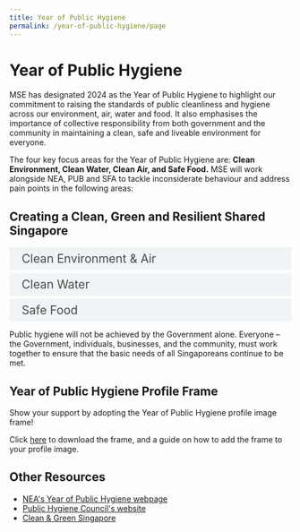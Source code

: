 ```yaml
---
title: Year of Public Hygiene
permalink: /year-of-public-hygiene/page
---
```

<style>

input {
	display: none;
}
label {
	display: block;
	padding: 8px 22px;
	margin: 0 0 5px 0;
	cursor: pointor;
	background: #F0F4F6;
	border-radius: 3px;
	color: #484848;
	transition: ease .5s;
	font-size: 1.5em;
}

label:hover {
	background: #4a96b0;
	color: #FFF;
}

.accordion-content {
	/* background: #E2E5F6; */
	padding: 10px 0px 30px 30px;
	/* border: 1px solid #484848; */
	margin: 0 0 1px 0;
	border-radius: 3px;
}

input + label + .accordion-content {
	display: none;
}

input:checked + label + .accordion-content {
	display: none;
}

input:checked + label + .accordion-content {
	display: block;
}

</style>
<!-- End of accordion -->

<h1>Year of Public Hygiene</h1>
<p>MSE has designated 2024 as the Year of Public Hygiene to highlight our commitment to raising the standards of public cleanliness and hygiene across our environment, air, water and food. It also emphasises the importance of collective responsibility from both government and the community in maintaining a clean, safe and liveable environment for everyone.</p>

<p>The four key focus areas for the Year of Public Hygiene are: <b>Clean Environment, Clean Water, Clean Air, and Safe Food.</b> MSE will work alongside NEA, PUB and SFA to tackle inconsiderate behaviour and address pain points in the following areas:</p>

<div class="container">
	
<h2 id="our-main-plans">Creating a Clean, Green and Resilient Shared Singapore</h2>

<div>
	<input type="checkbox" id="title1"  /><label for="title1">Clean Environment & Air</label>
	<div class="accordion-content">
		<p><b>Managing Littering Hotspots</b><br>
    NEA will adopt a more targeted approach with stepped up enforcement, greater use of technology and community involvement to keep our common spaces clean and deter potential litterbugs.</p>
		<p><b>Tackling Unhygienic Public Toilets</b><br>
    A Public Toilets Taskforce will be formed, tapping on the expertise of public sector agencies, town councils, premises managers, academia and trade and industry associations, to address the problem of dirty public toilets holistically.</p>
      <p><b>Enhancing Vector Control</b><br>
      NEA will leverage technology to eliminate potential rat nesting grounds, and expand <i>Project Wolbachia</i> to combat dengue.</p>
      <p><b>Preserving the Quality of Indoor Air</b><br>
      NEA will progressively introduce limits on formaldehyde, starting with interior paint, to safeguard public health.</p>
	</div>
	<input type="checkbox" id="title2"  /><label for="title2">Clean Water</label>
	<div class="accordion-content">
	<p><b>Keeping our waterways clean</b><br>
      Our reservoirs serve as a source of water supply for our nation. Everyone has a role to play to keep our water catchments clean by keeping litter and other pollutants out of the water bodies.</p>
    <p><b>Disposing used water properly</b><br>
      Our used water network is designed to collect and convey used water and not waste, oil and grease. We must ensure proper waste disposal to keep our public and private sewers free-flowing, and minimise chokes that can result in public health issues.</p>
      <p>PUB continues to collaborate with our partners to educate the public and businesses on the importance of keeping our waterways clean and ensuring proper waste disposal. </p>
	</div>
	<input type="checkbox" id="title3"  /><label for="title3">Safe Food</label>
	<div class="accordion-content">
		<p><b>Leveraging science, data and technology to enhance food safety</b><br>
      SFA adopts a data-driven inspection regime targeted as food establishments with high propensity of food safety lapses to detect non-compliances and food safety lapses early. This will eliminate or minimise the occurrence of foodborne outbreaks and food safety incidents. </p>
	<p><b>Safeguarding food safety through good public hygiene</b><br>
      SFA and NEA continue to work together to ensure proper refuse management and pest control at food establishments as part of our continued efforts to ensure food safety. Food operators must do their part to upkeep good food preparation practices and ensure their premises are clean and well-maintained.</p>
      <p><b>Ensuring joint responsibility for food safety</b><br>
      SFA is developing a new Food Safety and Security Bill (FSSB) to enhance our food safety and security regime to better protect the public and facilitate joint responsibility between industry, consumers and the Government.</p>
	</div>
</div>

<p>Public hygiene will not be achieved by the Government alone. Everyone – the Government, individuals,  businesses, and the community, must work together to ensure that the basic needs of all Singaporeans continue to be met.</p>

<h2>Year of Public Hygiene Profile Frame</h2>
<p>Show your support by adopting the Year of Public Hygiene profile image frame!</p>
<p>Click <a href="/year-of-public-hygiene/YoPH-social-media-frame-template-and-guide.pptx">here</a> to download the frame, and a guide on how to add the frame to your profile image.</p>

<h2>Other Resources</h2>

-   [NEA's Year of Public Hygiene webpage](http://www.nea.gov.sg/our-services/year-of-public-hygiene)
-   [Public Hygiene Council's website](http://www.publichygienecouncil.sg/)
-   [Clean & Green Singapore](http://www.cgs.gov.sg/)
